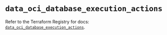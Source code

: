 # `data_oci_database_execution_actions`

Refer to the Terraform Registry for docs: [`data_oci_database_execution_actions`](https://registry.terraform.io/providers/oracle/oci/7.19.0/docs/data-sources/database_execution_actions).
